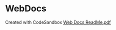 # WebDocs
Created with CodeSandbox
[Web Docs ReadMe.pdf](https://github.com/Lauryn-Owens/WebDocs/files/10561928/Web.Docs.ReadMe.pdf)
